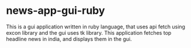 # news-app-gui-ruby
This is a gui application written in ruby language, that uses api fetch using excon library and the gui uses tk library. This application fetches top headline news in india, and displays them in the gui.
